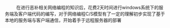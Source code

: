 &nbsp;&nbsp;&nbsp;&nbsp;&nbsp;&nbsp;&nbsp;&nbsp;&nbsp;在进行恶补相关网络编程的知识后，花费2天时间进行windows系统下的服务端及客户端代码的编写，对于网络编程C/S模型有了一定的理解初步实现了基于本地的服务端与客户端通信，开始着手于远程服务器的部署
